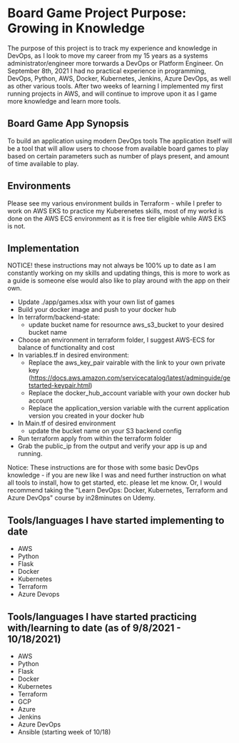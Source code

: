 # Board Game Project Purpose: Growing in Knowledge

The purpose of this project is to track my experience and knowledge in DevOps, as I look to move my career from my 15 years as a systems administrator/engineer more torwards a DevOps or Platform Engineer.  On September 8th, 2021 I had no practical experience in programming, DevOps, Python, AWS, Docker, Kubernetes, Jenkins, Azure DevOps, as well as other various tools.  After two weeks of learning I implemented my first running projects in AWS, and will continue to improve upon it as I game more knowledge and learn more tools.

## Board Game App Synopsis

To build an application using modern DevOps tools  The application itself will be a tool that will allow users to choose from available board games to play based on certain parameters such as number of plays present, and amount of time available to play.

## Environments

Please see my various environment builds in Terraform - while I prefer to work on AWS EKS to practice my Kuberenetes skills, most of my workd is done on the AWS ECS environment as it is free tier eligible while AWS EKS is not.

## Implementation
NOTICE!  these instructions may not always be 100% up to date as I am constantly working on my skills and updating things, this is more to work as a guide is someone else would also like to play around with the app on their own.
- Update ./app/games.xlsx with your own list of games
- Build your docker image and push to your docker hub
- In terraform/backend-state:
  - update bucket name for resournce aws_s3_bucket to your desired bucket name
- Choose an environment in terraform folder, I suggest AWS-ECS for balance of functionality and cost
- In variables.tf in desired environment:
  - Replace the aws_key_pair vairable with the link to your own private key (https://docs.aws.amazon.com/servicecatalog/latest/adminguide/getstarted-keypair.html) 
  - Replace the docker_hub_account variable with your own docker hub account
  - Replace the application_version variable with the current application version you created in your docker hub
- In Main.tf of desired environment
  - update the bucket name on your S3 backend config
- Run terraform apply from within the terraform folder
- Grab the public_ip from the output and verify your app is up and running.

Notice:  These instructions are for those with some basic DevOps knowledge - if you are new like I was and need further instruction on what all tools to install, how to get started, etc. please let me know.  Or, I would recommend taking the "Learn DevOps: Docker, Kubernetes, Terraform and Azure DevOps" course by in28minutes on Udemy.
  
## Tools/languages I have started implementing to date

- AWS
- Python
- Flask
- Docker
- Kubernetes
- Terraform
- Azure Devops

## Tools/languages I have started practicing with/learning to date (as of 9/8/2021 - 10/18/2021)

- AWS
- Python
- Flask
- Docker
- Kubernetes
- Terraform
- GCP
- Azure
- Jenkins
- Azure DevOps
- Ansible (starting week of 10/18)
